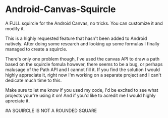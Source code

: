 # Android-Canvas-Squircle
A FULL squircle for the Android Canvas, no tricks. You can customize it and modify it. 

This is a highly requested feature that hasn't been added to Android natively. 
After doing some research and looking up some formulas I finally managed to create a squircle. 

There's only one problem though, I've used the canvas API to draw a path based on the squircle fomula however, 
there seems to be a bug, or perhaps malusage of the Path API and I cannot fill it. 
If you find the solution I would highly appreciate it, right now I'm working on a separate project and I can't dedicate much time to this. 

Make sure to let me know if you used my code, I'd be excited to see what projects your're using it on!
And if you'd like to acredit me I would highly apreciate it. 

#A SQUIRCLE IS NOT A ROUNDED SQUARE
